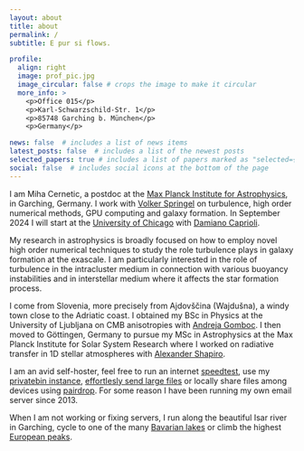 ```yaml
---
layout: about
title: about
permalink: /
subtitle: E pur si flows.

profile:
  align: right
  image: prof_pic.jpg
  image_circular: false # crops the image to make it circular
  more_info: >
    <p>Office 015</p>
    <p>Karl-Schwarzschild-Str. 1</p>
    <p>85748 Garching b. München</p>
    <p>Germany</p>

news: false  # includes a list of news items
latest_posts: false  # includes a list of the newest posts
selected_papers: true # includes a list of papers marked as "selected={true}"
social: false  # includes social icons at the bottom of the page
---
```


I am Miha Cernetic, a postdoc at the [Max Planck Institute for Astrophysics](https://www.mpa-garching.mpg.de/), in Garching, Germany. I work with [Volker Springel](https://www.mpa-garching.mpg.de/person/55019/2377) on turbulence, high order numerical methods, GPU computing and galaxy formation. In September 2024 I will start at the [University of Chicago](https://astrophysics.uchicago.edu/) with [Damiano Caprioli](https://astro.uchicago.edu/~caprioli/).

My research in astrophysics is broadly focused on how to employ novel high order numerical techniques to study the role turbulence plays in galaxy formation at the exascale. I am particularly interested in the role of turbulence in the intracluster medium in connection with various buoyancy instabilities and in interstellar medium where it affects the star formation process.

I come from Slovenia, more precisely from Ajdovščina (Wajdušna), a windy town close to the Adriatic coast. I obtained my BSc in Physics at the University of Ljubljana on CMB anisotropies with [Andreja Gomboc](https://www2.ung.si/~agomboc/ag/About_Me.html). I then moved to Göttingen, Germany to pursue my MSc in Astrophysics at the Max Planck Institute for Solar System Research where I worked on radiative transfer in 1D stellar atmospheres with [Alexander Shapiro](https://www.mps.mpg.de/SOLVe/staff/38076).

I am an avid self-hoster, feel free to run an internet [speedtest](https://fast.mihac.de/), use my [privatebin instance](https://privatebin.mihac.de/), [effortlesly send large files](https://send.mihac.de/) or locally share files among devices using [pairdrop](https://pairdrop.mihac.de/). For some reason I have been running my own email server since 2013.

When I am not working or fixing servers, I run along the beautiful Isar river in Garching, cycle to one of the many [Bavarian lakes](https://mihac.de/assets/img/lake.jpg)
or climb the highest [European peaks](https://mihac.de/assets/img/mountaintop.jpg).
